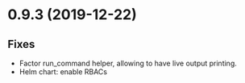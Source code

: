 # 0.9.3 (2019-12-22)
## Fixes
- Factor run_command helper, allowing to have live output printing.
- Helm chart: enable RBACs
